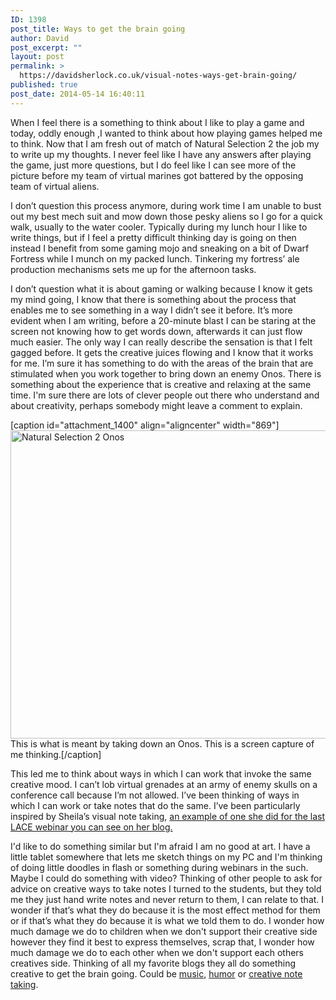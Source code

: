 ```yaml
---
ID: 1398
post_title: Ways to get the brain going
author: David
post_excerpt: ""
layout: post
permalink: >
  https://davidsherlock.co.uk/visual-notes-ways-get-brain-going/
published: true
post_date: 2014-05-14 16:40:11
---
```

When I feel there is a something to think about I like to play a game and today, oddly enough ,I wanted to think about how playing games helped me to think. Now that I am fresh out of match of Natural Selection 2 the job my to write up my thoughts. I never feel like I have any answers after playing the game, just more questions, but I do feel like I can see more of the picture before my team of virtual marines got battered by the opposing team of virtual aliens.

I don’t question this process anymore, during work time I am unable to bust out my best mech suit and mow down those pesky aliens so I go for a quick walk, usually to the water cooler. Typically during my lunch hour I like to write things, but if I feel a pretty difficult thinking day is going on then instead I benefit from some gaming mojo and sneaking on a bit of Dwarf Fortress while I munch on my packed lunch. Tinkering my fortress’ ale production mechanisms sets me up for the afternoon tasks.

I don’t question what it is about gaming or walking because I know it gets my mind going, I know that there is something about the process that enables me to see something in a way I didn’t see it before. It’s more evident when I am writing, before a 20-minute blast I can be staring at the screen not knowing how to get words down, afterwards it can just flow much easier. The only way I can really describe the sensation is that I felt gagged before. It gets the creative juices flowing and I know that it works for me. I’m sure it has something to do with the areas of the brain that are stimulated when you work together to bring down an enemy Onos. There is something about the experience that is creative and relaxing at the same time. I'm sure there are lots of clever people out there who understand and about creativity, perhaps somebody might leave a comment to explain.

[caption id="attachment_1400" align="aligncenter" width="869"]<a href="http://davidsherlock.co.uk/wp-content/uploads/2014/05/Screen-Shot-2014-05-14-at-17.36.17.png"><img class="wp-image-1400 size-full" src="http://davidsherlock.co.uk/wp-content/uploads/2014/05/Screen-Shot-2014-05-14-at-17.36.17.png" alt="Natural Selection 2 Onos" width="869" height="493" /></a> This is what is meant by taking down an Onos. This is a screen capture of me thinking.[/caption]

This led me to think about ways in which I can work that invoke the same creative mood. I can’t lob virtual grenades at an army of enemy skulls on a conference call because I’m not allowed. I’ve been thinking of ways in which I can work or take notes that do the same. I’ve been particularly inspired by Sheila’s visual note taking, <a href="http://howsheilaseesit.wordpress.com/2014/05/14/are-we-just-all-data-end-points/">an example of one she did for the last LACE webinar you can see on her blog.</a>

I'd like to do something similar but I'm afraid I am no good at art. I have a little tablet somewhere that lets me sketch things on my PC and I'm thinking of doing little doodles in flash or something during webinars in the such. Maybe I could do something with video? Thinking of other people to ask for advice on creative ways to take notes I turned to the students, but they told me they just hand write notes and never return to them, I can relate to that. I wonder if that’s what they do because it is the most effect method for them or if that’s what they do because it is what we told them to do. I wonder how much damage we do to children when we don't support their creative side however they find it best to express themselves, scrap that, I wonder how much damage we do to each other when we don't support each others creatives side. Thinking of all my favorite blogs they all do something creative to get the brain going. Could be <a href="http://dailyimprovisation.blogspot.co.uk/">music</a>, <a href="http://followersoftheapocalyp.se/">humor</a> or <a href="http://howsheilaseesit.wordpress.com/">creative note taking</a>.

&nbsp;